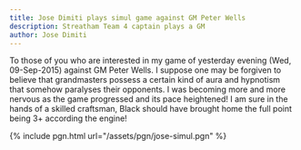 ```yaml
---
title: Jose Dimiti plays simul game against GM Peter Wells
description: Streatham Team 4 captain plays a GM
author: Jose Dimiti
---
```

To those of you who are interested in my game of yesterday evening (Wed, 09-Sep-2015) against GM Peter Wells. I suppose one may be forgiven to believe that grandmasters possess a certain kind of aura and hypnotism that somehow paralyses their opponents.  I was becoming more and more nervous as the game progressed and its pace heightened! I am sure in the hands of a skilled craftsman, Black should have brought home the full point being 3+ according the engine!

{% include pgn.html url="/assets/pgn/jose-simul.pgn" %}
